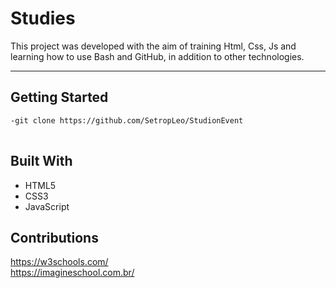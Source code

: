 <h1>Studies</h1>
<p>This project was developed with the aim of training Html, Css, Js and learning how to use Bash and GitHub, in addition to other technologies.</p>
<hr>

<h2>Getting Started</h2>
<pre>
<code>-git clone https://github.com/SetropLeo/StudionEvent
</code>
</pre>

<h2>Built With</h2>
<ul>
<li>HTML5</li>
<li>CSS3</li>
<li>JavaScript</li>
</ul>

<h2>Contributions</h2>
<a href="W3Schools">https://w3schools.com/</a> 
<br>
<a href="Imagine School">https://imagineschool.com.br/</a>
